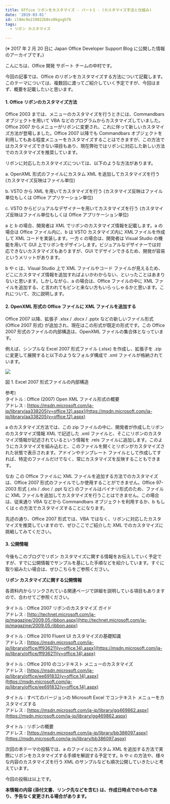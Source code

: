 ```yaml
---
title: Office リボンをカスタマイズ - パート1 - (カスタマイズ手法と仕組み)
date: '2019-03-01'
id: cl0mc9o210022b0vs0kgsgh76
tags:
  - リボン カスタマイズ

---
```


(※ 2017 年 2 月 20 日に Japan Office Developer Support Blog に公開した情報のアーカイブです。)

こんにちは、Office 開発 サポート チームの中村です。

今回の記事では、Office のリボンをカスタマイズする方法について記載します。このテーマについては、複数回に渡ってご紹介していく予定ですが、今回はまず、概要を記載したいと思います。

#### **1\. Office** **リボンのカスタマイズ方法**

Office 2003 までは、メニューのカスタマイズを行うときには、Commandbars オブジェクトを用いて VBA などのプログラムからカスタマイズしていました。Office 2007 からメニューがリボンに変更され、これに伴って新しいカスタマイズ方法が登場しました。Office 2007 以降でも Commandbars オブジェクトを利用してもある程度メニューをカスタマイズすることはできますが、この方法ではカスタマイズできない項目もあり、現在弊社ではリボンに対応した新しい方法でのカスタマイズを推奨しています。

リボンに対応したカスタマイズについては、以下のような方法があります。

a. OpenXML 形式のファイルにカスタム XML を追加してカスタマイズを行う (カスタマイズ反映はファイル単位)

b. VSTO から XML を用いてカスタマイズを行う (カスタマイズ反映はファイル単位もしくは Office アプリケーション単位)

c. VSTO からビジュアルなデザイナーを用いてカスタマイズを行う (カスタマイズ反映はファイル単位もしくは Office アプリケーション単位)

a と b の場合、開発者は XML でリボンのカスタマイズ情報を記載します。a の場合は Office ファイル内に、b は VSTO カスタマイズ内に XMLファイルを作成して XML コードを実装します。一方 c の場合は、開発者は Visual Studio の機能を用いて GUI 上でリボンをデザインします。ビジュアルなデザイナーでは対応できないカスタマイズもありますが、GUI でデザインできるため、開発が容易というメリットがあります。

b や c は、Visual Studio 上で XML ファイルやコード ファイルが見えるため、どこにカスタマイズ情報を追加すればよいかわからない、といったことはあまりないと思います。しかしながら、a の場合は、Office ファイルの中に XML ファイルを追加する、と言われてもピンと来ない方もいらっしゃるかと思います。これについて、次に説明します。

#### **2\. OpenXML** **形式の Office ファイルに XML ファイルを追加する**

Office 2007 以降、拡張子 .xlsx / .docx / .pptx などの新しいファイル形式 (Office 2007 形式) が追加され、現在はこの形式が既定の形式です。この Office 2007 形式のファイルの内部構造は、OpenXML ファイルの集合体となっています。

例えば、シンプルな Excel 2007 形式ファイル (.xlsx) を作成し、拡張子を .zip に変更して展開すると以下のようなフォルダ構成で .xml ファイルが格納されています。

![](image1.png)

図 1. Excel 2007 形式ファイルの内部構造

参考)  
タイトル : Office (2007) Open XML ファイル形式の概要  
アドレス : [https://msdn.microsoft.com/ja-jp/library/aa338205(v=office.12).aspx](https://msdn.microsoft.com/ja-jp/library/aa338205(v=office.12).aspx)

a のカスタマイズ方法では、この zip ファイルの中に、開発者が作成したリボンのカスタマイズ情報 XML で記述した .xml ファイルと、そこにリボンのカスタマイズ情報が記述されているという情報を .rels ファイルに追加します。このようにカスタマイズを組み込むと、このファイルを開くとリボンがカスタマイズされた状態で表示されます。アドインやテンプレート ファイルとして作成してすれば、特定のファイルだけでなく、常にカスタマイズを反映することもできます。

なお この Office ファイルに XML ファイルを追加する方法でのカスタマイズは、Office 2007 形式のファイルでしか使用することができません。Office 97-2003 形式 (.xls / .doc / .ppt など) のファイルはバイナリ形式のため、ファイルに XML ファイルを追加してカスタマイズを行うことはできません。この場合は、従来通り VBA などから Commandbars オブジェクトを利用するか、b もしくは c の方法でカスタマイズすることになります。

先述の通り、Office 2007 形式では、VBA ではなく、リボンに対応したカスタマイズを推奨していますので、ぜひここでご紹介した XML でのカスタマイズに挑戦してみてください。

#### **3\. 公開情報**

今後もこのブログでリボン カスタマイズに関する情報をお伝えしていく予定ですが、すでに公開情報でサンプルを基にした手順などを紹介しています。すぐに取り組みたい場合は、ぜひこちらをご参照ください。

**リボン カスタマイズに関する公開情報**

各資料内からリンクされている関連ページで詳細を説明している項目もありますので、合わせてご参照ください。

タイトル : Office 2007 リボンのカスタマイズ ガイド  
アドレス : [http://technet.microsoft.com/ja-jp/magazine/2009.05.ribbon.aspx](http://technet.microsoft.com/ja-jp/magazine/2009.05.ribbon.aspx)

タイトル : Office 2010 Fluent UI カスタマイズの基礎知識  
アドレス : [https://msdn.microsoft.com/ja-jp/library/office/ff936211(v=office.14).aspx](https://msdn.microsoft.com/ja-jp/library/office/ff936211(v=office.14).aspx)

タイトル : Office 2010 のコンテキスト メニューのカスタマイズ  
アドレス : [https://msdn.microsoft.com/ja-jp/library/office/ee691832(v=office.14).aspx](https://msdn.microsoft.com/ja-jp/library/office/ee691832(v=office.14).aspx)

タイトル : すべてのバージョンの Microsoft Excel でコンテキスト メニューをカスタマイズする  
アドレス : [https://msdn.microsoft.com/ja-jp/library/gg469862.aspx](https://msdn.microsoft.com/ja-jp/library/gg469862.aspx)

タイトル : リボンの概要  
アドレス : [https://msdn.microsoft.com/ja-jp/library/bb386097.aspx](https://msdn.microsoft.com/ja-jp/library/bb386097.aspx)

次回の本テーマの投稿では、a のファイルにカスタム XML を追加する方法で実際にリボンをカスタマイズする手順を解説する予定です。b や c の方法や、様々な内容のカスタマイズを行う XML のサンプルなども順次公開していきたいと考えています。

今回の投稿は以上です。

**本情報の内容 (添付文書、リンク先などを含む) は、作成日時点でのものであり、予告なく変更される場合があります。**